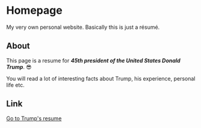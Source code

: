 # Homepage
My very own personal website. Basically this is just a résumé.

## About
This page is a resume for ***45th president of the United States Donald Trump***. :sunglasses:

You will read a lot of interesting facts about Trump, his experience, personal life etc.
## Link
[Go to Trump's resume](https://goldonmyrist.github.io/homepage/)
